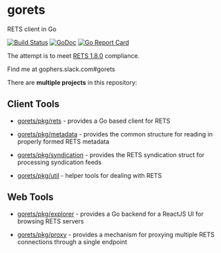 gorets
======

RETS client in Go

[![Build Status](https://travis-ci.org/jpfielding/gorets.svg?branch=master)](https://travis-ci.org/jpfielding/gorets)
[![GoDoc](https://godoc.org/github.com/jpfielding/gorets?status.svg)](https://godoc.org/github.com/jpfielding/gorets)
[![Go Report Card](https://goreportcard.com/badge/github.com/jpfielding/gorets)](https://goreportcard.com/report/github.com/jpfielding/gorets)


The attempt is to meet [RETS 1.8.0](https://www.reso.org/specifications/) compliance.

Find me at gophers.slack.com#gorets


There are **multiple projects** in this repository:

## Client Tools

  * [gorets/pkg/rets](rets) - provides a Go based client for RETS

  * [gorets/pkg/metadata](metadata) - provides the common structure for reading in properly formed RETS metadata

  * [gorets/pkg/syndication](syndication) - provides the RETS syndication struct for processing syndication feeds 

  * [gorets/pkg/util](util) - helper tools for dealing with RETS

## Web Tools

  * [gorets/pkg/explorer](explorer) - provides a Go backend for a ReactJS UI for browsing RETS servers

  * [gorets/pkg/proxy](proxy) - provides a mechanism for proxying multiple RETS connections through a single endpoint

